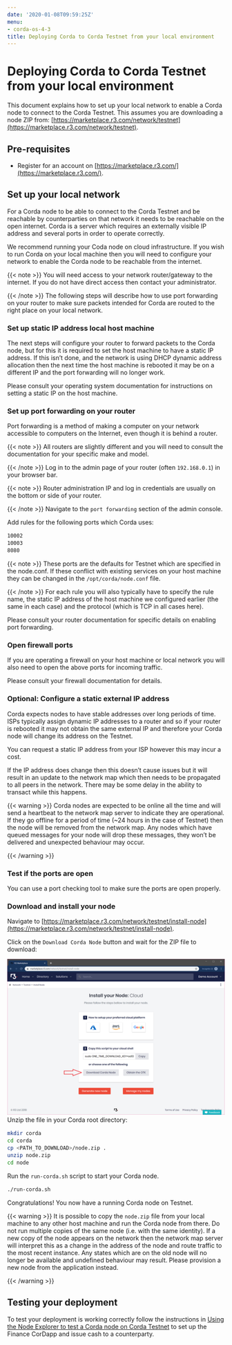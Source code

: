 ```yaml
---
date: '2020-01-08T09:59:25Z'
menu:
- corda-os-4-3
title: Deploying Corda to Corda Testnet from your local environment
---
```



# Deploying Corda to Corda Testnet from your local environment

This document explains how to set up your local network to enable a
            Corda node to connect to the Corda Testnet. This assumes you are
            downloading a node ZIP from: [https://marketplace.r3.com/network/testnet](https://marketplace.r3.com/network/testnet).


## Pre-requisites


* Register for an account on [https://marketplace.r3.com/](https://marketplace.r3.com/).



## Set up your local network

For a Corda node to be able to connect to the Corda Testnet and be
                reachable by counterparties on that network it needs to be reachable
                on the open internet. Corda is a server which requires an externally
                visible IP address and several ports in order to operate correctly.

We recommend running your Coda node on cloud infrastructure. If you
                wish to run Corda on your local machine then you will need to
                configure your network to enable the Corda node to be reachable from
                the internet.


{{< note >}}
You will need access to your network router/gateway to the internet. If you do not have direct access then contact your administrator.

{{< /note >}}
The following steps will describe how to use port forwarding on your
                router to make sure packets intended for Corda are routed to the right
                place on your local network.


### Set up static IP address local host machine

The next steps will configure your router to forward
                    packets to the Corda node, but for this it is required to set the host
                    machine to have a static IP address. If this isn’t done, and the
                    network is using DHCP dynamic address allocation then the next time
                    the host machine is rebooted it may be on a different IP and the port
                    forwarding will no longer work.

Please consult your operating system documentation for instructions on
                    setting a static IP on the host machine.


### Set up port forwarding on your router

Port forwarding is a method of making a computer on your network
                    accessible to computers on the Internet, even though it is behind a router.


{{< note >}}
All routers are slightly different and you will need to consult the documentation for your specific make and model.

{{< /note >}}
Log in to the admin page of your router (often `192.168.0.1`) in your
                    browser bar.


{{< note >}}
Router administration IP and log in credentials are usually on the bottom or side of your router.

{{< /note >}}
Navigate to the `port forwarding` section of the admin console.

Add rules for the following ports which Corda uses:

```bash
10002
10003
8080
```

{{< note >}}
These ports are the defaults for Testnet which are specified
                        in the node.conf. If these conflict with existing services
                        on your host machine they can be changed in the
                        `/opt/corda/node.conf` file.

{{< /note >}}
For each rule you will also typically have to specify the rule name,
                    the static IP address of the host machine we configured earlier (the
                    same in each case) and the protocol (which is TCP in all cases here).

Please consult your router documentation for specific details on
                    enabling  port forwarding.


### Open firewall ports

If you are operating a firewall on your host machine or local network
                    you will also need to open the above ports for incoming traffic.

Please consult your firewall documentation for details.


### Optional: Configure a static external IP address

Corda expects nodes to have stable addresses over long periods of
                    time. ISPs typically assign dynamic IP addresses to a router and so if
                    your router is rebooted it may not obtain the same external IP and
                    therefore your Corda node will change its address on the Testnet.

You can request a static IP address from your ISP however this may
                    incur a cost.

If the IP address does change then this doesn’t cause issues but it
                    will result in an update to the network map which then needs to be
                    propagated to all peers in the network. There may be some delay in the
                    ability to transact while this happens.


{{< warning >}}
Corda nodes are expected to be online all the time and
                        will send a heartbeat to the network map server to
                        indicate they are operational. If they go offline for a
                        period of time (~24 hours in the case of Testnet) then
                        the node will be removed from the network map. Any nodes
                        which have queued messages for your node will drop these messages,
                        they won’t be delivered and unexpected behaviour may
                        occur.

{{< /warning >}}


### Test if the ports are open

You can use a port checking tool to make sure the ports are open
                    properly.


### Download and install your node

Navigate to [https://marketplace.r3.com/network/testnet/install-node](https://marketplace.r3.com/network/testnet/install-node).

Click on the `Download Corda Node` button and wait for the ZIP
                    file to download:

![testnet download](resources/testnet-download.png "testnet download")Unzip the file in your Corda root directory:

```bash
mkdir corda
cd corda
cp <PATH_TO_DOWNLOAD>/node.zip .
unzip node.zip
cd node
```
Run the `run-corda.sh` script to start your Corda node.

```bash
./run-corda.sh
```
Congratulations! You now have a running Corda node on Testnet.


{{< warning >}}
It is possible to copy the `node.zip` file from your local machine to any other host machine and run the Corda node from there. Do not run multiple copies of the same node (i.e. with the same identity). If a new copy of the node appears on the network then the network map server will interpret this as a change in the address of the node and route traffic to the most recent instance. Any states which are on the old node will no longer be available and undefined behaviour may result. Please provision a new node from the application instead.

{{< /warning >}}


## Testing your deployment

To test your deployment is working correctly follow the instructions in [Using the Node Explorer to test a Corda node on Corda Testnet](testnet-explorer-corda.md) to set up the Finance CorDapp and issue cash to a counterparty.


